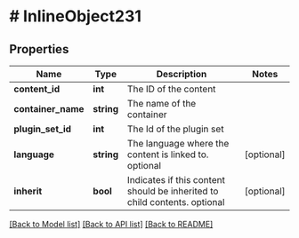 # # InlineObject231

## Properties

Name | Type | Description | Notes
------------ | ------------- | ------------- | -------------
**content_id** | **int** | The ID of the content | 
**container_name** | **string** | The name of the container | 
**plugin_set_id** | **int** | The Id of the plugin set | 
**language** | **string** | The language where the content is linked to. optional | [optional] 
**inherit** | **bool** | Indicates if this content should be inherited to child contents. optional | [optional] 

[[Back to Model list]](../../README.md#documentation-for-models) [[Back to API list]](../../README.md#documentation-for-api-endpoints) [[Back to README]](../../README.md)


